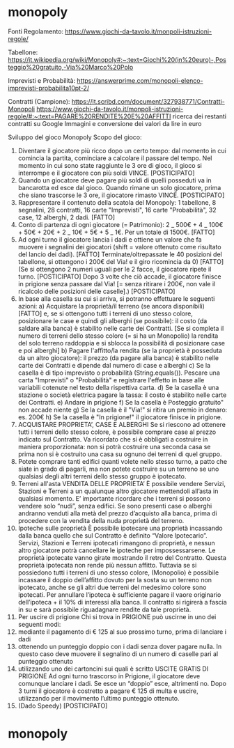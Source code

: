 # monopoly

Fonti
Regolamento:
https://www.giochi-da-tavolo.it/monpoli-istruzioni-regole/

Tabellone:
https://it.wikipedia.org/wiki/Monopoly#:~:text=Giochi%20(in%20euro)-,Posteggio%20gratuito,-Via%20Marco%20Polo

Imprevisti e Probabilità: https://answerprime.com/monopoli-elenco-imprevisti-probabilita10pt-2/

Contratti (Campione): https://it.scribd.com/document/327938771/Contratti-Monopoli
https://www.giochi-da-tavolo.it/monpoli-istruzioni-regole/#:~:text=PAGARE%20RENDITE%20E%20AFFITTI
ricerca dei restanti contratti su Google Immagini e conversione dei valori da lire in euro

Sviluppo del gioco Monopoly
Scopo del gioco:

1. Diventare il giocatore più ricco dopo un certo tempo: dal momento in cui comincia la partita, cominciare a calcolare il passare del tempo. Nel momento in cui sono state raggiunte le 3 ore di gioco, il gioco si interrompe e il giocatore con più soldi VINCE. [POSTICIPATO]
2. Quando un giocatore deve pagare più soldi di quelli posseduti va in bancarotta ed esce dal gioco. Quando rimane un solo giocatore, prima che siano trascorse le 3 ore, il giocatore rimasto VINCE. [POSTICIPATO]
3. Rappresentare il contenuto della scatola del Monopoly: 1 tabellone, 8 segnalini, 28 contratti, 16 carte "Imprevisti", 16 carte "Probabilità", 32 case, 12 alberghi, 2 dadi.
   [FATTO]
4. Conto di partenza di ogni giocatore (= Patrimonio): 2 _ 500€ + 4 _ 100€ + 50€ + 20€ + 2 _ 10€ + 5€ + 5 _ 1€. Per un totale di 1500€. [FATTO]
5. Ad ogni turno il giocatore lancia i dadi e ottiene un valore che fa muovere i segnalini dei giocatori (shift = valore ottenuto come risultato del lancio dei dadi). [FATTO]
   Terminate/oltrepassate le 40 posizioni del tabellone, si ottengono i 200€ del Via! e il giro ricomincia da 0) [FATTO]
   (Se si ottengono 2 numeri uguali per le 2 facce, il giocatore ripete il turno. [POSTICIPATO]
   Dopo 3 volte che ciò accade, il giocatore finisce in prigione senza passare dal Via! [= senza ritirare i 200€, non vale il ricalcolo delle posizioni delle caselle].) [POSTICIPATO]
6. In base alla casella su cui si arriva, si potranno effettuare le seguenti azioni:
   a) Acquistare la proprietà/il terreno (se ancora disponibili) [FATTO] e, se si ottengono tutti i terreni di uno stesso colore, posizionare le case e quindi gli alberghi (se possibile): il costo (da saldare alla banca) è stabilito nelle carte dei Contratti.
   [Se si completa il numero di terreni dello stesso colore (= si ha un Monopolio) la rendita del solo terreno raddoppia e si sblocca la possibilità di posizionare case e poi alberghi]
   b) Pagare l'affitto/la rendita (se la proprietà è posseduta da un altro giocatore): il prezzo (da pagare alla banca) è stabilito nelle carte dei Contratti e dipende dal numero di case e alberghi
   c) Se la casella è di tipo imprevisto o probabilità (String.equals()). Pescare una carta "Imprevisti" o "Probabilità" e registrare l'effetto in base alle variabili cotenute nel testo della rispettiva carta.
   d) Se la casella è una stazione o società elettrica pagare la tassa: il costo è stabilito nelle carte dei Contratti.
   e) Andare in prigione
   f) Se la casella è Posteggio gratuito" non accade niente
   g) Se la casella è il "Via!" si ritira un premio in denaro: es. 200€
   h) Se la casella è "In prigione!" il giocatore finisce in prigione.
7. ACQUISTARE PROPRIETA’, CASE E ALBERGHI
   Se si riescono ad ottenere tutti i terreni dello stesso colore, è possibile comprare case al prezzo indicato sul Contratto. Va ricordato che si è obbligati a costruire in maniera proporzionata: non si potrà costruire una seconda casa se prima non si è costruito una casa su ognuno dei terreni di quel gruppo.
8. Potete comprare tanti edifici quanti volete nello stesso turno, a patto che siate in grado di pagarli, ma non potete costruire su un terreno se uno qualsiasi degli altri terreni dello stesso gruppo è ipotecato.
9. Terreni all'asta
   VENDITA DELLE PROPRIETA’
   È possibile vendere Servizi, Stazioni e Terreni a un qualunque altro giocatore mettendoli all’asta in qualsiasi momento. E’ importante ricordare che i terreni si possono vendere solo “nudi”, senza edifici. Se sono presenti case o alberghi andranno venduti alla metà del prezzo d’acquisto alla banca, prima di procedere con la vendita della nuda proprietà del terreno.
10. Ipoteche sulle proprietà
    È possibile ipotecare una proprietà incassando dalla banca quello che sul Contratto è definito “Valore Ipotecario”. Servizi, Stazioni e Terreni ipotecati rimangono di proprietà, e nessun altro giocatore potrà cancellare le ipoteche per impossessarsene. Le proprietà ipotecate vanno girate mostrando il retro del Contratto. Questa proprietà ipotecata non rende più nessun affitto. Tuttavia se si possiedono tutti i terreni di uno stesso colore, (Monopolio) è possibile incassare il doppio dell’affitto dovuto per la sosta su un terreno non ipotecato, anche se gli altri due terreni del medesimo colore sono ipotecati.
    Per annullare l’ipoteca è sufficiente pagare il vaore originario dell’ipoteca + il 10% di interessi alla banca. Il contratto si rigirerà a fascia in su e sarà possibile riguadagnare rendite da tale proprietà.
11. Per uscire di prigione
    Chi si trova in PRIGIONE può uscirne in uno dei seguenti modi:
12. mediante il pagamento di € 125 al suo prossimo turno, prima di lanciare i dadi
13. ottenendo un punteggio doppio con i dadi senza dover pagare nulla. In questo caso deve muovere il segnalino di un numero di caselle pari al punteggio ottenuto
14. utilizzando uno dei cartoncini sui quali è scritto USCITE GRATIS DI PRIGIONE
    Ad ogni turno trascorso in Prigione, il giocatore deve comunque lanciare i dadi. Se esce un “doppio” esce, altrimenti no. Dopo 3 turni il giocatore è costretto a pagare € 125 di multa e uscire, utilizzando per il movimento l’ultimo punteggio ottenuto.
15. (Dado Speedy) [POSTICIPATO]

# monopoly
